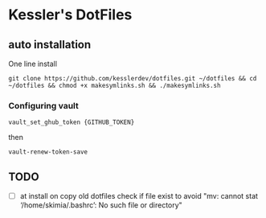 # Kessler's DotFiles

## auto installation

One line install

`git clone https://github.com/kesslerdev/dotfiles.git ~/dotfiles && cd ~/dotfiles && chmod +x makesymlinks.sh && ./makesymlinks.sh`


### Configuring vault

`vault_set_ghub_token {GITHUB_TOKEN}`

then

`vault-renew-token-save`

## TODO

- [ ] at install on copy old dotfiles check if file exist to avoid "mv: cannot stat ‘/home/skimia/.bashrc’: No such file or directory"